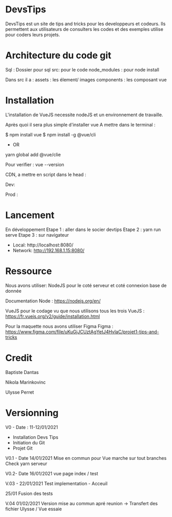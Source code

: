 # DevsTips
DevsTips est un site de tips and tricks pour les developpeurs et codeurs.
Ils permettent aux utilisateurs de consulters les codes et des exemples utilise pour coders leurs projets. 

# Architecture du code git
Sql : Dossier pour sql 
src: pour le code
node_modules : pour node install

Dans src il a :
assets : les élement/ images 
components : les composant vue

# Installation
L'installation de VueJS necessite nodeJS et un environnement de travaille.

Après quoi il sera plus simple d'installer vue
A mettre dans le terminal :

$ npm install vue
$ npm install -g @vue/cli
* OR 

yarn global add @vue/clie

Pour verifier : vue --version

CDN, a mettre en script dans le head :

Dev: <script src="https://cdn.jsdelivr.net/npm/vue@2/dist/vue.js"></script>

Prod : <script src="https://cdn.jsdelivr.net/npm/vue@2.6.0"></script>

# Lancement
En développement
Etape 1 : aller dans le socier devtips
Etape 2 : yarn run serve
Etape 3 : sur navigateur 
  - Local:   http://localhost:8080/ 
  - Network: http://192.168.1.15:8080/

# Ressource
Nous avons utiliser:
NodeJS pour le coté serveur et coté connexion base de donnée

Documentation Node : https://nodejs.org/en/

VueJS pour le codage vu que nous utilisons tous les trois 
VueJS :  https://fr.vuejs.org/v2/guide/installation.html

Pour la maquette nous avons utiliser Figma
Figma  : https://www.figma.com/file/uKuGjJCUztAgYetJ4HvlaC/projet1-tips-and-tricks

# Credit
Baptiste Dantas

Nikola Marinkovinc

Ulysse Perret

# Versionning
V0 - Date : 11-12/01/2021
- Installation Devs Tips
- Initiation du Git
- Projet Git

V0.1 - Date 14/01/2021
Mise en commun pour Vue marche sur tout branches
Check yarn serveur

V0.2- Date 16/01/2021
vue page index / test

V.03 - 22/01/2021
Test implementation - Acceuil

25/01
Fusion des tests

V.04
01/02/2021
Version mise au commun apré reunion
 -> Transfert des fichier Ulysse / Vue essaie 